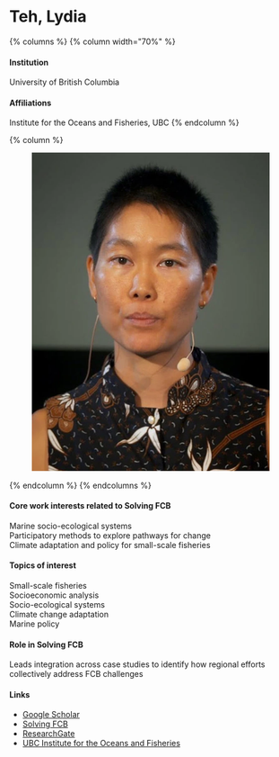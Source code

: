 # Teh, Lydia

{% columns %}
{% column width="70%" %}
#### Institution

University of British Columbia

#### Affiliations

Institute for the Oceans and Fisheries, UBC
{% endcolumn %}

{% column %}
<figure><img src="https://raw.githubusercontent.com/Solving-FCB/docs/refs/heads/main/.img/teh-lcl.webp" alt=""></figure>
{% endcolumn %}
{% endcolumns %}

#### Core work interests related to Solving FCB

Marine socio-ecological systems\
Participatory methods to explore pathways for change\
Climate adaptation and policy for small-scale fisheries

#### Topics of interest

Small-scale fisheries\
Socioeconomic analysis\
Socio-ecological systems\
Climate change adaptation\
Marine policy

#### Role in Solving FCB

Leads integration across case studies to identify how regional efforts collectively address FCB challenges

#### Links

* [Google Scholar](https://scholar.google.com/citations?user=wMlVcAMAAAAJ)
* [Solving FCB](https://solvingfcb.org/people/teh-lcl/)
* [ResearchGate](https://www.researchgate.net/profile/Lydia-Teh)
* [UBC Institute for the Oceans and Fisheries](https://oceans.ubc.ca/lydia-teh/)
